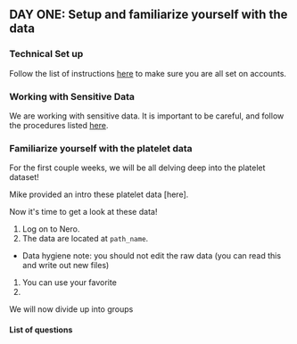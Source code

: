 
## DAY ONE: Setup and familiarize yourself with the data

### Technical Set up
Follow the list of instructions [here](../../resources/technical_setup.md) to make sure you are all set on accounts. 

### Working with Sensitive Data
We are working with sensitive data. It is important to be careful, and follow the procedures listed [here](../../resources/technical_setup.md). 

### Familiarize yourself with the platelet data

For the first couple weeks, we will be all delving deep into the platelet dataset!

Mike provided an intro these platelet data [here].

Now it's time to get a look at these data!

1. Log on to Nero.
1. The data are located at `path_name`.
 + Data hygiene note: you should not edit the raw data (you can read this and write out new files)
1. You can use your favorite
1.

We will now divide up into groups 

#### List of questions